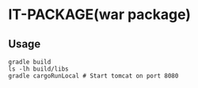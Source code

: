IT-PACKAGE(war package)
===============================

## Usage
    gradle build 
    ls -lh build/libs
    gradle cargoRunLocal # Start tomcat on port 8080
